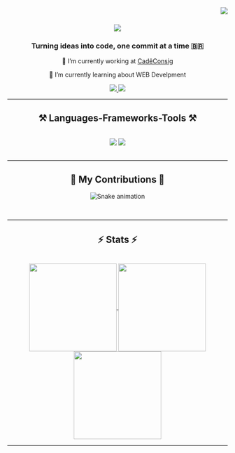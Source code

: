 <img align="right" src="https://visitor-badge.laobi.icu/badge?page_id=dkat-davi.dkat-davi" />

<h1 align="center">
    <img src="https://readme-typing-svg.herokuapp.com/?font=Righteous&size=35&center=true&vCenter=true&color=133B88&width=500&height=70&duration=4000&lines=Hi+There!+🧑‍💻;+I'm+Davi+Kalel!;" />
</h1>


<h3 align="center">Turning ideas into code, one commit at a time 🇧🇷</h3>

<div align="center">

🔭 I’m currently working at <a href="https://www.cadeconsig.com.br/" target="_blank">CadêConsig</a>

🌱 I’m currently learning about WEB Develpment

</div>

<div align="center"> 
  <a href="mailto:dkat.dev@gmail.com">
    <img src="https://img.shields.io/badge/Gmail-333333?style=for-the-badge&logo=gmail&logoColor=red&count_private=true&theme=react&border_radius=10" />
  </a>
  <a href="https://www.linkedin.com/in/dkat-davi/" target="_blank">
    <img src="https://img.shields.io/badge/LinkedIn-0077B5?style=for-the-badge&logo=linkedin&logoColor=white" target="_blank" />
  </a>
</div>

 <hr/>

<h2 align="center">⚒️ Languages-Frameworks-Tools ⚒️</h2>
<br/>
<div align="center">
    <img src="https://skillicons.dev/icons?i=react,bootstrap,mui,html,css,vscode,github,figma,tailwind,git,r" />
    <img src="https://skillicons.dev/icons?i=nodejs,python,javascript,typescript,express,firebase,mongodb,c,java,nextjs,mysql,flask" /><br>
</div>

<br/>
<hr/>
  
<div align="center">
  <h2>🐍 My Contributions 🐍</h2>
  
  ![Snake animation](https://github.com/eagrundy/eagrundy/blob/output/github-contribution-grid-snake.svg)
  
  <br/>
</div>

<hr/>

<h2 align="center">⚡ Stats ⚡</h2>
<br>
<div align=center>
    <a href="https://github-readme-streak-stats.herokuapp.com/?user=dkat-davi&theme=react&hide_border=true">
      <img height=200 align="center" src="https://github-readme-streak-stats.herokuapp.com/?user=dkat-davi&theme=react&hide_border=true" />
    </a>
    <a href="https://github-readme-stats.vercel.app/api?username=dkat-davi&theme=react&show_icons=true&hide_border=true&count_private=true&rank_icon=github">
      <img height=200 align="center" src="https://github-readme-stats.vercel.app/api?username=dkat-davi&theme=react&show_icons=true&hide_border=true&count_private=true&rank_icon=github" />
    </a>
    <a href="https://github-readme-stats.vercel.app/api/top-langs/?username=dkat-davi&theme=react&show_icons=true&hide_border=true&layout=compact">
        <br/>
      <img height=200 align="center" src="https://github-readme-stats.vercel.app/api/top-langs/?username=dkat-davi&theme=react&show_icons=true&hide_border=true&layout=compact" />
    </a>
</div>

<hr/>
